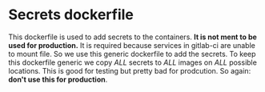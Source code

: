 # Secrets dockerfile

This dockerfile is used to add secrets to the containers.
**It is not ment to be used for production.**
It is required because services in gitlab-ci are unable to mount file.
So we use this generic dockerfile to add the secrets.
To keep this dockerfile generic we copy _ALL_ secrets to _ALL_ images on _ALL_ possible locations.
This is good for testing but pretty bad for prodcution.
So again: **don't use this for production**.
